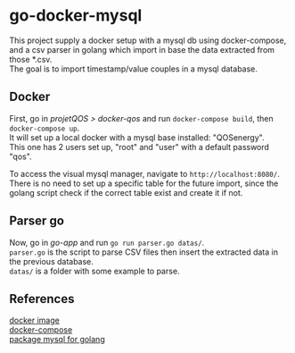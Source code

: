 # go-docker-mysql

This project supply a docker setup with a mysql db using docker-compose, and a csv parser in golang which import in base the data extracted from those *.csv.  
The goal is to import timestamp/value couples in a mysql database.

## Docker
First, go in *projetQOS > docker-qos* and run `docker-compose build`, then `docker-compose up`.<br>
It will set up a local docker with a mysql base installed: "QOSenergy".<br/>
This one has 2 users set up, "root" and "user" with a default password "qos".

To access the visual mysql manager, navigate to `http://localhost:8080/`.<br/>
There is no need to set up a specific table for the future import, since the golang script check if the correct table exist and create it if not.

## Parser go
Now, go in *go-app* and run `go run parser.go datas/`.<br/>
`parser.go` is the script to parse CSV files then insert the extracted data in the previous database.<br/>
`datas/` is a folder with some example to parse. 

## References
[docker image](https://hub.docker.com/_/mysql/)<br/>
[docker-compose](https://docs.docker.com/compose/)<br/>
[package mysql for golang](https://godoc.org/github.com/go-sql-driver/mysql)<br/>